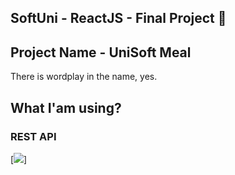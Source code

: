 ## SoftUni - ReactJS - Final Project 🥽

## Project Name - UniSoft Meal

There is wordplay in the name, yes.

## What I'am using?

### REST API
[<img src="https://img.icons8.com/color/48/000000/nodejs.png"/>]